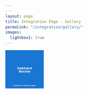 ```yaml
---
---
layout: page
title: Integration Page - Gallery
permalink: "/integration/gallery/"
images:
  lightbox2: true
---
```


<p>
  <a href="/assets/img/gebhard-boeckle.jpg" data-lightbox="gallery" data-title="Sample Image 1">
    <img src="/assets/img/gebhard-boeckle.jpg" alt="Sample Image 1" style="height:120px" />
  </a>
</p>
